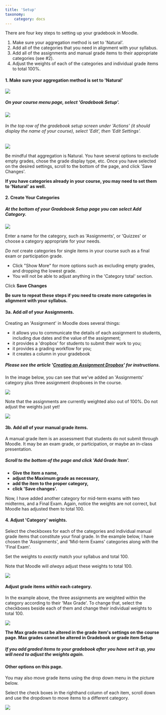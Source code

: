 ```yaml
---
title: 'Setup'
taxonomy:
    category: docs
---
```


There are four key steps to setting up your gradebook in Moodle.

1. Make sure your aggregation method is set to 'Natural'.
2. Add all of the categories that you need in alignment with your syllabus.
3. Add all of the assignments and manual grade items to their appropriate categories \(see \#2\).
4. Adjust the weights of each of the categories and individual grade items to total 100%.

#### 1. Make sure your aggregation method is set to 'Natural'

![](gradebook-setup-1.png)

##### On your course menu page, select 'Gradebook Setup'.

![](gradebook-setup-3.png)

###### In the top row of the gradebook setup screen under 'Actions' \(it should display the name of your course\), select 'Edit', then 'Edit Settings'.

![](gradebook-setup-4.png)

Be mindful that aggregation is Natural. You have several options to exclude empty grades, chose the grade display type, etc. Once you have selected on the desired settings, scroll to the bottom of the page, and click 'Save Changes'.

**If you have categories already in your course, you may need to set them to 'Natural' as well.**

#### 2.  Create Your Categories

##### At the bottom of your Gradebook Setup page you can select **Add Category**.

![](gradebook-setup-5.png)

Enter a name for the category, such as 'Assignments', or 'Quizzes' or choose a category appropriate for your needs.

_Do not_ create categories for single items in your course such as a final exam or participation grade.

* Click "Show More" for more options such as excluding empty grades, and dropping the lowest grade.
* You will not be able to adjust anything in the 'Category total' section.

Click **Save Changes**

**Be sure to repeat these steps if you need to create more categories in alignment with your syllabus.**

#### 3a. Add _all_ of your Assignments.

Creating an 'Assignment' in Moodle does several things:

* it allows you to communicate the details of each assignment to students, including due dates and the value of the assignment;
* it provides a 'dropbox' for students to submit their work to you;
* it provides a grading workflow for you;
* it creates a column in your gradebook

##### Please see the article '[Creating an Assignment Dropbox](http://create.twu.ca/help/moodle/faculty/activity-or-resource/creating-an-assignment-dropbox)' for instructions.

In the image below, you can see that we've added an 'Assignments' category plus three assignment dropboxes in the course.

![](gradebook-setup-8.png)

Note that the assignments are currently weighted also out of 100%. Do not adjust the weights just yet!

![](gradebook-setup-9.png)

#### 3b. Add _all_ of your manual grade items.

A manual grade item is an assessment that students do not submit through Moodle. It may be an exam grade, or participation, or maybe an in-class presentation.

##### Scroll to the bottom of the page and click 'Add Grade Item'.

* **Give the item a name,**
* **adjust the Maximum grade as necessary,**
* **add the item to the proper category,**
* **click 'Save changes'.**

Now, I have added another category for mid-term exams with two midterms, and a Final Exam. Again, notice the weights are not correct, but Moodle has adjusted them to total 100.

#### 4. Adjust 'Category' weights.

Select the checkboxes for each of the categories and individual manual grade items that constitute your final grade. In the example below, I have chosen the 'Assignments', and 'Mid-term Exams' categories along with the 'Final Exam'.

Set the weights to _exactly_ match your syllabus and total 100.

Note that Moodle will _always_ adjust these weights to total 100.

![](screen-shot-2018-01-17-at-11.44.01-am.png)

#### Adjust grade items _within_ each category.

In the example above, the three assignments are weighted within the category according to their 'Max Grade'. To change that, select the checkboxes beside each of them and change their individual weights to total 100.

![](screen-shot-2018-01-17-at-11.51.47-am.png)

**The Max grade must be altered in the grade item's settings on the course page. Max grades cannot be altered in Gradebook or grade item Setup**

##### If you add graded items to your gradebook after you have set it up, you will need to adjust the weights again.

#### Other options on this page.

You may also move grade items using the drop down menu in the picture below.

Select the check boxes in the righthand column of each item, scroll down and use the dropdown to move items to a different category.

![](other-options-of-this-page.png)
